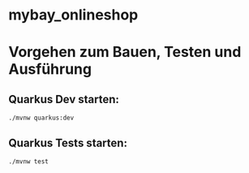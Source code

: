 # mybay_onlineshop

# Vorgehen zum Bauen, Testen und Ausführung

## Quarkus Dev starten:

```
./mvnw quarkus:dev
```

## Quarkus Tests starten:

```
./mvnw test 
```
